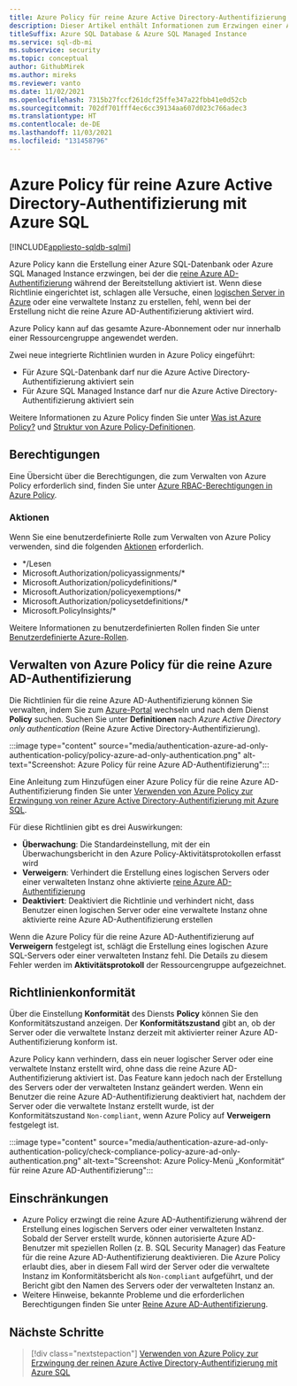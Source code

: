 ```yaml
---
title: Azure Policy für reine Azure Active Directory-Authentifizierung
description: Dieser Artikel enthält Informationen zum Erzwingen einer Azure-Richtlinie zum Erstellen einer Azure SQL-Datenbank oder Azure SQL Managed Instance, bei der die reine Azure Active Directory (Azure AD)-Authentifizierung aktiviert ist.
titleSuffix: Azure SQL Database & Azure SQL Managed Instance
ms.service: sql-db-mi
ms.subservice: security
ms.topic: conceptual
author: GithubMirek
ms.author: mireks
ms.reviewer: vanto
ms.date: 11/02/2021
ms.openlocfilehash: 7315b27fccf261dcf25ffe347a22fbb41e0d52cb
ms.sourcegitcommit: 702df701fff4ec6cc39134aa607d023c766adec3
ms.translationtype: HT
ms.contentlocale: de-DE
ms.lasthandoff: 11/03/2021
ms.locfileid: "131458796"
---
```

# <a name="azure-policy-for-azure-active-directory-only-authentication-with-azure-sql"></a>Azure Policy für reine Azure Active Directory-Authentifizierung mit Azure SQL

[!INCLUDE[appliesto-sqldb-sqlmi](../includes/appliesto-sqldb-sqlmi.md)]

Azure Policy kann die Erstellung einer Azure SQL-Datenbank oder Azure SQL Managed Instance erzwingen, bei der die [reine Azure AD-Authentifizierung](authentication-azure-ad-only-authentication.md) während der Bereitstellung aktiviert ist. Wenn diese Richtlinie eingerichtet ist, schlagen alle Versuche, einen [logischen Server in Azure](logical-servers.md) oder eine verwaltete Instanz zu erstellen, fehl, wenn bei der Erstellung nicht die reine Azure AD-Authentifizierung aktiviert wird.

Azure Policy kann auf das gesamte Azure-Abonnement oder nur innerhalb einer Ressourcengruppe angewendet werden.

Zwei neue integrierte Richtlinien wurden in Azure Policy eingeführt:

- Für Azure SQL-Datenbank darf nur die Azure Active Directory-Authentifizierung aktiviert sein
- Für Azure SQL Managed Instance darf nur die Azure Active Directory-Authentifizierung aktiviert sein

Weitere Informationen zu Azure Policy finden Sie unter [Was ist Azure Policy?](../../governance/policy/overview.md) und [Struktur von Azure Policy-Definitionen](../../governance/policy/concepts/definition-structure.md).

## <a name="permissions"></a>Berechtigungen

Eine Übersicht über die Berechtigungen, die zum Verwalten von Azure Policy erforderlich sind, finden Sie unter [Azure RBAC-Berechtigungen in Azure Policy](../../governance/policy/overview.md#azure-rbac-permissions-in-azure-policy).

### <a name="actions"></a>Aktionen

Wenn Sie eine benutzerdefinierte Rolle zum Verwalten von Azure Policy verwenden, sind die folgenden [Aktionen](../../role-based-access-control/role-definitions.md#actions) erforderlich.

- */Lesen
- Microsoft.Authorization/policyassignments/*
- Microsoft.Authorization/policydefinitions/*
- Microsoft.Authorization/policyexemptions/*
- Microsoft.Authorization/policysetdefinitions/*
- Microsoft.PolicyInsights/*

Weitere Informationen zu benutzerdefinierten Rollen finden Sie unter [Benutzerdefinierte Azure-Rollen](../../role-based-access-control/custom-roles.md).

## <a name="manage-azure-policy-for-azure-ad-only-authentication"></a>Verwalten von Azure Policy für die reine Azure AD-Authentifizierung

Die Richtlinien für die reine Azure AD-Authentifizierung können Sie verwalten, indem Sie zum [Azure-Portal](https://portal.azure.com) wechseln und nach dem Dienst **Policy** suchen. Suchen Sie unter **Definitionen** nach *Azure Active Directory only authentication* (Reine Azure Active Directory-Authentifizierung).

:::image type="content" source="media/authentication-azure-ad-only-authentication-policy/policy-azure-ad-only-authentication.png" alt-text="Screenshot: Azure Policy für reine Azure AD-Authentifizierung":::

Eine Anleitung zum Hinzufügen einer Azure Policy für die reine Azure AD-Authentifizierung finden Sie unter [Verwenden von Azure Policy zur Erzwingung von reiner Azure Active Directory-Authentifizierung mit Azure SQL](authentication-azure-ad-only-authentication-policy-how-to.md).

Für diese Richtlinien gibt es drei Auswirkungen:

- **Überwachung**: Die Standardeinstellung, mit der ein Überwachungsbericht in den Azure Policy-Aktivitätsprotokollen erfasst wird
- **Verweigern**: Verhindert die Erstellung eines logischen Servers oder einer verwalteten Instanz ohne aktivierte [reine Azure AD-Authentifizierung](authentication-azure-ad-only-authentication.md)
- **Deaktiviert**: Deaktiviert die Richtlinie und verhindert nicht, dass Benutzer einen logischen Server oder eine verwaltete Instanz ohne aktivierte reine Azure AD-Authentifizierung erstellen

Wenn die Azure Policy für die reine Azure AD-Authentifizierung auf **Verweigern** festgelegt ist, schlägt die Erstellung eines logischen Azure SQL-Servers oder einer verwalteten Instanz fehl. Die Details zu diesem Fehler werden im **Aktivitätsprotokoll** der Ressourcengruppe aufgezeichnet.

## <a name="policy-compliance"></a>Richtlinienkonformität

Über die Einstellung **Konformität** des Diensts **Policy** können Sie den Konformitätszustand anzeigen. Der **Konformitätszustand** gibt an, ob der Server oder die verwaltete Instanz derzeit mit aktivierter reiner Azure AD-Authentifizierung konform ist. 

Azure Policy kann verhindern, dass ein neuer logischer Server oder eine verwaltete Instanz erstellt wird, ohne dass die reine Azure AD-Authentifizierung aktiviert ist. Das Feature kann jedoch nach der Erstellung des Servers oder der verwalteten Instanz geändert werden. Wenn ein Benutzer die reine Azure AD-Authentifizierung deaktiviert hat, nachdem der Server oder die verwaltete Instanz erstellt wurde, ist der Konformitätszustand `Non-compliant`, wenn Azure Policy auf **Verweigern** festgelegt ist.

:::image type="content" source="media/authentication-azure-ad-only-authentication-policy/check-compliance-policy-azure-ad-only-authentication.png" alt-text="Screenshot: Azure Policy-Menü „Konformität“ für reine Azure AD-Authentifizierung":::

## <a name="limitations"></a>Einschränkungen

- Azure Policy erzwingt die reine Azure AD-Authentifizierung während der Erstellung eines logischen Servers oder einer verwalteten Instanz. Sobald der Server erstellt wurde, können autorisierte Azure AD-Benutzer mit speziellen Rollen (z. B. SQL Security Manager) das Feature für die reine Azure AD-Authentifizierung deaktivieren. Die Azure Policy erlaubt dies, aber in diesem Fall wird der Server oder die verwaltete Instanz im Konformitätsbericht als `Non-compliant` aufgeführt, und der Bericht gibt den Namen des Servers oder der verwalteten Instanz an.  
- Weitere Hinweise, bekannte Probleme und die erforderlichen Berechtigungen finden Sie unter [Reine Azure AD-Authentifizierung](authentication-azure-ad-only-authentication.md).

## <a name="next-steps"></a>Nächste Schritte

> [!div class="nextstepaction"]
> [Verwenden von Azure Policy zur Erzwingung der reinen Azure Active Directory-Authentifizierung mit Azure SQL](authentication-azure-ad-only-authentication-policy-how-to.md)